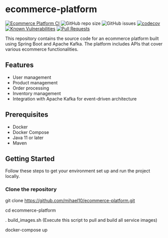 # ecommerce-platform

[![Ecommerce Platform CI](https://github.com/mihael10/ecommerce-platform/actions/workflows/ecommerce-ci.yml/badge.svg)](https://github.com/mihael10/ecommerce-platform/actions/workflows/ecommerce-ci.yml)
![GitHub repo size](https://img.shields.io/github/repo-size/mihael10/ecommerce-platform?style=flat-square)
![GitHub issues](https://img.shields.io/github/issues-raw/mihael10/ecommerce-platform?style=flat-square)
[![codecov](https://codecov.io/gh/mihael10/ecommerce-platform/graph/badge.svg?token=PLD6A057UI)](https://codecov.io/gh/mihael10/ecommerce-platform)
[![Known Vulnerabilities](https://snyk.io/test/github/mihael10/ecommerce-platform/badge.svg)](https://snyk.io/test/github/mihael10/ecommerce-platform)
[![Pull Requests](https://img.shields.io/github/issues-pr/mihael10/ecommerce-platform?style=for-the-badge)](https://github.com/mihael10/ecommerce-platform/pulls)


This repository contains the source code for an ecommerce platform built using Spring Boot and Apache Kafka. The platform includes APIs that cover various ecommerce functionalities.

## Features

- User management
- Product management
- Order processing
- Inventory management
- Integration with Apache Kafka for event-driven architecture

## Prerequisites

- Docker
- Docker Compose
- Java 11 or later
- Maven

## Getting Started

Follow these steps to get your environment set up and run the project locally.

### Clone the repository

git clone https://github.com/mihael10/ecommerce-platform.git

cd ecommerce-platform

. build_images.sh (Execute this script to pull and build all service images)

docker-compose up

